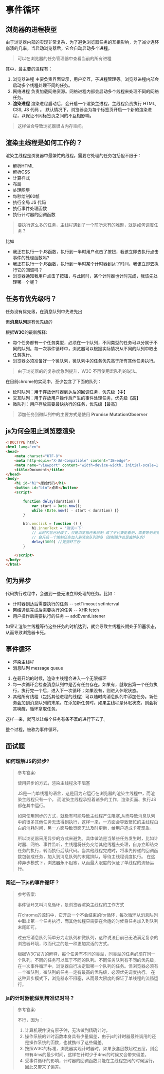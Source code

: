 # 事件循环

## 浏览器的进程模型

由于浏览器内部的实现非常复杂，为了避免浏览器任务的互相影响，为了减少连环崩溃的几率，当启动浏览器后，它会自动启动多个进程。

> 可以在浏览器的任务管理器中查看当前的所有进程

其中，最主要的进程有：
1. 浏览器进程
   主要负责界面显示，用户交互，子进程管理等。浏览器进程内部会启动多个线程处理不同的任务。
2. 网络进程
   负责加载网络资源。网络进程内部会启动多个线程来处理不同的网络任务。
3. **渲染进程**
   渲染进程启动后，会开启一个渲染主进程，主线程负责执行 HTML, CSS, JS 代码   。
   默认情况下，浏览器会为每个标签页开启一个新的渲染进程，以保证不同标签页之间的不互相影响。

> 这样做会导致浏览器很占内存空间。

## 渲染主线程是如何工作的？

渲染主线程是浏览器中最繁忙的线程，需要它处理的任务包括但不限于：

- 解析HTML
- 解析CSS
- 计算样式
- 布局
- 处理图层
- 每秒绘制60帧
- 执行全局 JS 代码
- 执行事件处理函数
- 执行计时器的回调函数

> 要执行这么多的任务，主线程遇到了一个前所未有的难题，就是如何调度任务？

比如

- 我正在执行一个JS函数，执行到一半时用户点击了按钮，我该立即去执行点击事件的处理函数吗?
- 我正在执行一个JS函数，执行到一半时某个计时器到达了时间，我该立即去执行它的回调吗？
- 浏览器通知我用户点击了按钮，与此同时，某个计时器也计时完成，我该先处理哪一个呢？

## 任务有优先级吗？

任务没有优先级，在消息队列中先进先出

但**消息队列**是有优先级的

根据**W3C**的最新解释:

- 每个任务都有一个任务类型，必须在一个队列，不同类型的任务可以分属于不同的队列。每一次事件循环中，浏览器可以根据实际情况从不同的队列中取出任务执行。
- 浏览器必须准备好一个微队列，微队列中的任务优先高于所有其他任务执行。

> 由于浏览器的的复杂度急剧提升，W3C 不再使用宏队列的说法。

在目前chrome的实现中，至少包含了下面的队列：

- 延时队列：用于存放计时器到达后的回调任务，优先级【中】
- 交互队列：用于存放用户操作后产生的事件处理任务，优先级【高】
- 微队列：用户存放需要最快执行的任务，优先级【最高】

> 添加任务到微队列中的主要方式是使用 **Promise**  **MutationObserver**

## js为何会阻止浏览器渲染

```html
<!DOCTYPE html>
<html lang="en">
<head>
    <meta charset="UTF-8">
    <meta http-equiv="X-UA-Compatible" content="IE=edge">
    <meta name="viewport" content="width=device-width, initial-scale=1.0">
    <title>Document</title>
</head>
<body>
    <h1 id="h1">原始代码</h1>
    <button id="btn">点击</button>
    <script>
        
        function delay(duration) {
            var start = Date.now();
            while (Date.now() - start < duration) {}
        }

        btn.onclick = function () {
            h1.innerText = '测试一下' 
            // 此时内容已经改了，只是浏览器还未绘制 改了不代表能看到，需要等到浏览器重新绘制才能看到
            // 会开启一个绘制任务加入到消息队列排队（绘制操作也是会排队的）
            delay(3000) //死循环三秒
        }
        
    </script>
</body>
</html>
```



## 何为异步

代码执行过程中，会遇到一些无法立即处理的任务。比如：

- 计时器到达后需要执行的任务 --  setTimeout  setInterval
- 网络通信完成后需要执行的任务 --  XHR fetch
- 用户操作后需要执行的任务  -- addEventListener

如果让渲染主线程等待这些任务的时机达到，就会导致主线程长期处于阻塞状态，从而导致浏览器卡死。


## 事件循环

- 渲染主线程
- 消息队列  message queue

1. 在最开始的时候，渲染主线程会进入一个无限循环
2. 每一次循环会检查消息队列中是否有任务存在。如果有，就取出第一个任务执行，执行完一个后，进入下一次循环；如果没有，则进入休眠状态。
3. 其他所有线程（包括其他进程的线程）可以随时向消息队列中添加任务。新任务会加到消息队列的末尾。在添加新任务时，如果主线程是休眠状态，则会将其唤醒，循环拿取任务。

这样一来，就可以让每个任务有条不紊的进行下去了。

整个过程，被称为事件循环。

## 面试题

### 如何理解JS的异步?

> 参考答案:
>
> 使用异步的方式，渲染主线程永不阻塞
>
> JS是一门单线程的语言，这是因为它运行在浏览器的渲染主线程中，而渲染主线程只有一个。
> 而渲染主线程承担着诸多的工作，渲染页面、执行JS都在其中运行。
>
> 如果使用同步的方式，就极有可能导致主线程产生阻塞,从而导致消息队列中的很多其他任务无法得到执行，这样一来，一方面会导致繁忙的主线程白白的消耗时间，另一方面导致页面无法及时更新，给用户造成卡死现象。
>
> 所以浏览器采用异步的方式来避免。具体做法是当某些任务发生时，比如计时器、网络、事件监听，主线程将任务交给其他线程去处理，自身立即结束任务的执行，转而执行后续代码。当其他线程完成时，将事先传递的回调函数包装成任务，加入到消息队列的末尾排队，等待主线程调度执行。
> 在这种异步模式下，浏览器永不阻塞，从而最大限度的保证了单线程的流畅运行。

### 阐述一下js的事件循环？

> 参考答案:
>
> 事件循环又叫消息循环，是浏览器渲染主线程的工作方式
>
> 在chrome的源码中，它开启一个不会结束的for循环，每次循环从消息队列中取出第一个任务执行，而其他线程只需要在合适的时候将任务加入到队列末尾即可。
>
> 过去把消息队列简单分为宏队列和微队列，这种说法目前已无法满足复杂的浏览器环境，取而代之的是一种更加灵活的方式。
>
> 根据W3C官方的解释，每个任务有不同的类型，同类型的任务必须在同一个队列。不同的任务可以属于不同的队列。不同任务队列有不同的优先级，在一次事件循环中，浏览器自行决定取哪一个队列的任务。但浏览器必须有一个微队列，微队列的任务一定有最高的优先级，必须优先调度执行。
> 在这种异步模式下，浏览器永不阻塞，从而最大限度的保证了单线程的流畅运行。

### js的计时器能做到精准记时吗？

> 参考答案:
>
> 不行，因为：
>
> 1. 计算机硬件没有原子钟，无法做到精确计时。
> 2. 操作系统的计时函数本身具有少量偏差，由于js的计时器最终调用的还是操作系统的函数，也就携带了这些偏差。
> 3. 按照W3C的标准，浏览器实现计时器时，如果嵌套层数超过五层，则会带有4ms的最少时间，这样在计时少于4ms的时候又会带来偏差。
> 4. 受事件循环的影响，计时器的回调函数只能在主线程空闲的时候运行，因此又带来了偏差。




